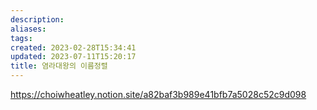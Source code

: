 ```yaml
---
description:
aliases: 
tags: 
created: 2023-02-28T15:34:41
updated: 2023-07-11T15:20:17
title: 염라대왕의 이름정렬
---
```

https://choiwheatley.notion.site/a82baf3b989e41bfb7a5028c52c9d098

